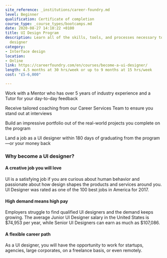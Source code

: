 ```yaml
---
site_reference: _institutions/career-foundry.md
level: Beginner
qualification: Certificate of completion
course_type: _course_types/bootcamps.md
date: 2020-08-27 14:10:22 +0100
title: UI Design Program
description: Learn all of the skills, tools, and processes necessary to become a UI
  designer
category:
- Interface design
location:
- Online
link: https://careerfoundry.com/en/courses/become-a-ui-designer/
length: 4.5 months at 30 hrs/week or up to 9 months at 15 hrs/week
cost: "£5-6,000"

---
```

Work with a Mentor who has over 5 years of industry experience and a Tutor for your day-to-day feedback

Receive tailored coaching from our Career Services Team to ensure you stand out at interviews

Build an impressive portfolio out of the real-world projects you complete on the program

Land a job as a UI designer within 180 days of graduating from the program—or your money back

### Why become a UI designer?

#### A creative job you will love

UI is a satisfying job if you are curious about human behavior and passionate about how design shapes the products and services around you. UI Designer was rated as one of the 100 best jobs in America for 2017.

#### High demand means high pay

Employers struggle to find qualified UI designers and the demand keeps growing. The average Junior UI Designer salary in the United States is $74,953 per year, while Senior UI Designers can earn as much as $107,086.

#### A flexible career path

As a UI designer, you will have the opportunity to work for startups, agencies, large corporates, on a freelance basis, or even remotely.
